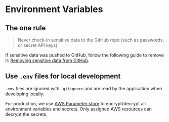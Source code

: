 # Environment Variables

## The one rule

> Never check-in sensitive data to the GitHub repo (such as passwords, or secret API keys).

If sensitive data was pushed to GitHub, follow the following guide to remove it: [Removing sensitive data from GitHub](https://help.github.com/articles/removing-sensitive-data-from-a-repository/).

## Use `.env` files for local development

`.env` files are ignored with `.gitignore` and are read by the application when developing locally.

For production, we use [AWS Parameter store](http://docs.aws.amazon.com/systems-manager/latest/userguide/systems-manager-paramstore.html) to encrypt/decrypt all environment variables and secrets. Only assigned AWS resources can decrypt the secrets.
